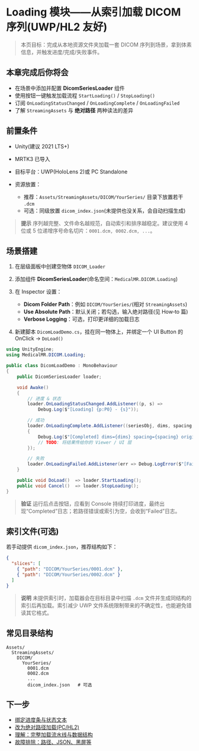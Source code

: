 # Loading 模块——从索引加载 DICOM 序列(UWP/HL2 友好)

> 本页目标：完成从本地资源文件夹加载一套 DICOM 序列到场景，拿到体素信息，并触发进度/完成/失败事件。

## 本章完成后你将会

* 在场景中添加并配置 **DicomSeriesLoader** 组件
* 使用按钮一键触发加载流程 `StartLoading()` / `StopLoading()`
* 订阅 `OnLoadingStatusChanged` / `OnLoadingComplete` / `OnLoadingFailed`
* 了解 `StreamingAssets` 与 **绝对路径** 两种读法的差异

## 前置条件

* Unity(建议 2021 LTS+)
* MRTK3 已导入
* 目标平台：UWP(HoloLens 2)或 PC Standalone
* 资源放置：

  * 推荐：`Assets/StreamingAssets/DICOM/YourSeries/` 目录下放置若干 `.dcm`
  * 可选：同级放置 `dicom_index.json`(未提供也没关系，会自动扫描生成)

> **提示**
> 序列越完整、文件命名越规范，自动索引和排序越稳定。建议使用 4 位或 5 位递增序号命名切片：`0001.dcm, 0002.dcm, ...`。

## 场景搭建

1. 在层级面板中创建空物体 `DICOM_Loader`
2. 添加组件 **DicomSeriesLoader**(命名空间：`MedicalMR.DICOM.Loading`)
3. 在 Inspector 设置：

   * **Dicom Folder Path**：例如 `DICOM/YourSeries/`(相对 `StreamingAssets`)
   * **Use Absolute Path**：默认关闭；若勾选，输入绝对路径(见 How‑to 篇)
   * **Verbose Logging**：可选，打印更详细的加载日志
4. 新建脚本 `DicomLoadDemo.cs`，挂在同一物体上，并绑定一个 UI Button 的 OnClick → `DoLoad()`

```csharp
using UnityEngine;
using MedicalMR.DICOM.Loading;

public class DicomLoadDemo : MonoBehaviour
{
    public DicomSeriesLoader loader;

    void Awake()
    {
        // 进度 & 状态
        loader.OnLoadingStatusChanged.AddListener((p, s) =>
            Debug.Log($"[Loading] {p:P0} - {s}"));

        // 成功
        loader.OnLoadingComplete.AddListener((seriesObj, dims, spacing, origin) =>
        {
            Debug.Log($"[Completed] dims={dims} spacing={spacing} origin={origin}");
            // TODO: 将结果传给你的 Viewer / UI 层
        });

        // 失败
        loader.OnLoadingFailed.AddListener(err => Debug.LogError($"[Failed] {err}"));
    }

    public void DoLoad()  => loader.StartLoading();
    public void Cancel()  => loader.StopLoading();
}
```

> **验证**
> 运行后点击按钮，应看到 Console 持续打印进度，最终出现“Completed”日志；若路径错误或索引为空，会收到“Failed”日志。

## 索引文件(可选)

若手动提供 `dicom_index.json`，推荐结构如下：

```json
{
  "slices": [
    { "path": "DICOM/YourSeries/0001.dcm" },
    { "path": "DICOM/YourSeries/0002.dcm" }
  ]
}
```

> **说明**
> 未提供索引时，加载器会在目标目录中扫描 `.dcm` 文件并生成同结构的索引后再加载。索引减少 UWP 文件系统限制带来的不确定性，也能避免错读其它格式。

## 常见目录结构

```
Assets/
  StreamingAssets/
    DICOM/
      YourSeries/
        0001.dcm
        0002.dcm
        ...
        dicom_index.json   # 可选
```

## 下一步

* [绑定进度条与状态文本](./how-to/bind-progress.html)
* [改为绝对路径加载(PC/HL2)](./how-to/load-from-absolute-path.html)
* [理解：完整加载流水线与数据结构](./explanations/flow.html)
* [故障排除：路径、JSON、黑屏等](./troubleshooting/common-issues.html)